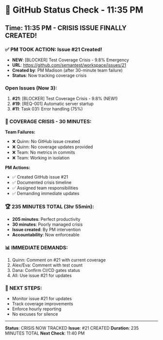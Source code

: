# 🐙 GitHub Status Check - 11:35 PM

## Time: 11:35 PM - CRISIS ISSUE FINALLY CREATED!

### ✅ PM TOOK ACTION: Issue #21 Created!
- **NEW**: [BLOCKER] Test Coverage Crisis - 9.8% Emergency
- **URL**: https://github.com/semantest/workspace/issues/21
- **Created by**: PM Madison (after 30-minute team failure)
- **Status**: Now tracking coverage crisis

### Open Issues (Now 3):
1. **#21**: [BLOCKER] Test Coverage Crisis - 9.8% (NEW!)
2. **#19**: [REQ-001] Automatic server startup
3. **#11**: Task 031: Error handling (75%)

### 🚨 COVERAGE CRISIS - 30 MINUTES:
**Team Failures:**
- ❌ Quinn: No GitHub issue created
- ❌ Quinn: No coverage updates provided
- ❌ Team: No metrics in commits
- ❌ Team: Working in isolation

**PM Actions:**
- ✅ Created GitHub issue #21
- ✅ Documented crisis timeline
- ✅ Assigned team responsibilities
- ✅ Demanding immediate updates

### 🏆 235 MINUTES TOTAL (3hr 55min):
- **205 minutes**: Perfect productivity
- **30 minutes**: Poorly managed crisis
- **Issue created**: By PM intervention
- **Accountability**: Now enforceable

### 📊 IMMEDIATE DEMANDS:
1. Quinn: Comment on #21 with current coverage
2. Alex/Eva: Comment with test count
3. Dana: Confirm CI/CD gates status
4. All: Use issue #21 for updates

### 🎯 NEXT STEPS:
- Monitor issue #21 for updates
- Track coverage improvements
- Enforce hourly reporting
- No excuses for silence

---
**Status**: CRISIS NOW TRACKED
**Issue**: #21 CREATED
**Duration**: 235 MINUTES TOTAL
**Next Check**: 11:40 PM